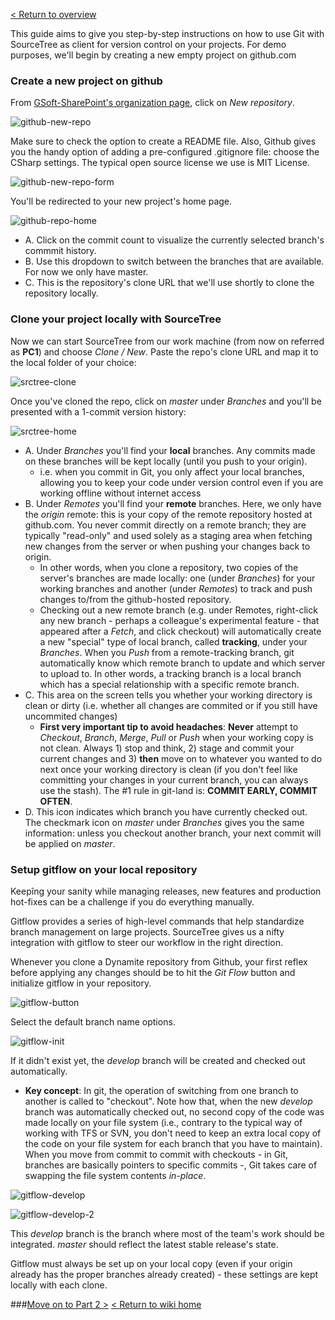 [< Return to overview](https://github.com/GSoft-SharePoint/Dynamite/wiki/Getting-started-with-SourceTree,-Git-and-git-flow)

This guide aims to give you step-by-step instructions on how to use Git with SourceTree as client for version control on your projects. For demo purposes, we'll begin by creating a new empty project on github.com

### Create a new project on github
From [GSoft-SharePoint's organization page](https://github.com/organizations/GSoft-SharePoint), click on *New repository*. 

![github-new-repo](http://i.imgur.com/3wWB8Kx.png)

Make sure to check the option to create a README file. Also, Github gives you the handy option of adding a pre-configured .gitignore file: choose the CSharp settings. The typical open source license we use is MIT License.

![github-new-repo-form](http://i.imgur.com/R74Xgl7.png)

You'll be redirected to your new project's home page.

![github-repo-home](http://i.imgur.com/xjPp2El.png)

* A. Click on the commit count to visualize the currently selected branch's commmit history.
* B. Use this dropdown to switch between the branches that are available. For now we only have master.
* C. This is the repository's clone URL that we'll use shortly to clone the repository locally.

### Clone your project locally with SourceTree

Now we can start SourceTree from our work machine (from now on referred as **PC1**) and choose *Clone / New*. Paste the repo's clone URL and map it to the local folder of your choice:

![srctree-clone](http://i.imgur.com/HtFWEq3.png)

Once you've cloned the repo, click on *master* under *Branches* and you'll be presented with a 1-commit version history:

![srctree-home](http://i.imgur.com/2F2i0Os.png)

* A. Under *Branches* you'll find your **local** branches. Any commits made on these branches will be kept locally (until you push to your origin).
    * i.e. when you commit in Git, you only affect your local branches, allowing you to keep your code under version control even if you are working offline without internet access
* B. Under *Remotes* you'll find your **remote** branches. Here, we only have the *origin* remote: this is your copy of the remote repository hosted at github.com. You never commit directly on a remote branch; they are typically "read-only" and used solely as a staging area when fetching new changes from the server or when pushing your changes back to origin.
    * In other words, when you clone a repository, two copies of the server's branches are made locally: one (under *Branches*) for your working branches and another (under *Remotes*) to track and push changes to/from the github-hosted repository.
    * Checking out a new remote branch (e.g. under Remotes, right-click any new branch - perhaps a colleague's experimental feature - that appeared after a *Fetch*, and click checkout) will automatically create a new "special" type of local branch, called **tracking**, under your *Branches*. When you *Push* from a remote-tracking branch, git automatically know which remote branch to update and which server to upload to. In other words, a tracking branch is a local branch which has a special relationship with a specific remote branch.
* C. This area on the screen tells you whether your working directory is clean or dirty (i.e. whether all changes are commited or if you still have uncommited changes)
    * **First very important tip to avoid headaches**: **Never** attempt to *Checkout*, *Branch*, *Merge*, *Pull* or *Push* when your working copy is not clean. Always 1) stop and think, 2) stage and commit your current changes and 3) **then** move on to whatever you wanted to do next once your working directory is clean (if you don't feel like committing your changes in your current branch, you can always use the stash). The #1 rule in git-land is: **COMMIT EARLY, COMMIT OFTEN**.
* D. This icon indicates which branch you have currently checked out. The checkmark icon on *master* under *Branches* gives you the same information: unless you checkout another branch, your next commit will be applied on *master*.

### Setup gitflow on your local repository
Keepîng your sanity while managing releases, new features and production hot-fixes can be a challenge if you do everything manually.

Gitflow provides a series of high-level commands that help standardize branch management on large projects. SourceTree gives us a nifty integration with gitflow to steer our workflow in the right direction.

Whenever you clone a Dynamite repository from Github, your first reflex before applying any changes should be to hit the *Git Flow* button and initialize gitflow in your repository.

![gitflow-button](http://i.imgur.com/qRsiDBJ.png)

Select the default branch name options.

![gitflow-init](http://i.imgur.com/5YEDUmn.png)

If it didn't exist yet, the *develop* branch will be created and checked out automatically. 
 
* **Key concept**: In git, the operation of switching from one branch to another is called to "checkout". Note how that, when the new *develop* branch was automatically checked out, no second copy of the code was made locally on your file system (i.e., contrary to the typical way of working with TFS or SVN, you don't need to keep an extra local copy of the code on your file system for each branch that you have to maintain). When you move from commit to commit with checkouts - in Git, branches are basically pointers to specific commits -, Git takes care of swapping the file system contents *in-place*.

![gitflow-develop](http://i.imgur.com/FO1UmsH.png)

![gitflow-develop-2](http://i.imgur.com/yg5DHcn.png)

This *develop* branch is the branch where most of the team's work should be integrated. *master* should reflect the latest stable release's state.

Gitflow must always be set up on your local copy (even if your origin already has the proper branches already created) - these settings are kept locally with each clone.

###[Move on to Part 2 >](https://github.com/GSoft-SharePoint/Dynamite/wiki/Git-step-by-step:-Part-2)
[< Return to wiki home](https://github.com/GSoft-SharePoint/Dynamite/wiki)